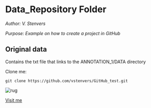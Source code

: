 # Data_Repository Folder

*Author: V. Stenvers*

*Purpose: Example on how to create a project in GitHub*

## Original data
Contains the txt file that links to the ANNOTATION_1/DATA directory

Clone me:
```
git clone https://github.com/vstenvers/GitHub_test.git
```


![rug](https://www.rug.nl/_definition/shared/images/logo--en.png)

[Visit me](https://github.com/vstenvers)
